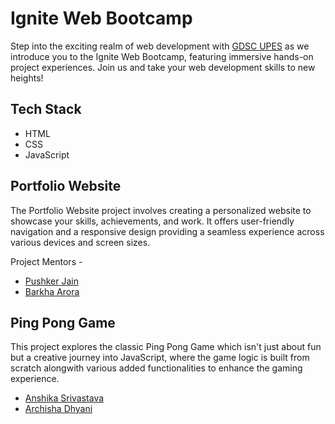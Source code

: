 # Ignite Web Bootcamp

Step into the exciting realm of web development with [GDSC UPES](https://github.com/GDSC-UPES) as we introduce you to the Ignite Web Bootcamp, featuring immersive hands-on project experiences. Join us and take your web development skills to new heights!

## Tech Stack
- HTML
- CSS
- JavaScript

## Portfolio Website 

The Portfolio Website project involves creating a personalized website to showcase your skills, achievements, and work. It offers user-friendly navigation and a responsive design providing a seamless experience across various devices and screen sizes. 

Project Mentors - 
- [Pushker Jain](https://github.com/pushker0101)
- [Barkha Arora](https://github.com/barkhaaroraa)


## Ping Pong Game

This project explores the classic Ping Pong Game which isn't just about fun but a creative journey into JavaScript, where the game logic is built from scratch alongwith various added functionalities to enhance the gaming experience.

- [Anshika Srivastava](https://github.com/anshikasrivastava17)
- [Archisha Dhyani](https://github.com/Archisha-Dhyani)


